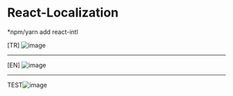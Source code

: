 # React-Localization
*npm/yarn add react-intl

[TR]
![image](https://user-images.githubusercontent.com/66878884/164874335-2ef329a5-ba12-44c6-82ec-cf5f3d2538e7.png)

<hr>

[EN]
![image](https://user-images.githubusercontent.com/66878884/164874316-68903234-60a7-4ab1-81d2-c456b6437030.png)

<hr>


TEST![image](https://user-images.githubusercontent.com/66878884/164955436-98ef32a7-6cb4-4c78-ac07-ddecafcd4395.png)
